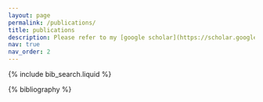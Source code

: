 ```yaml
---
layout: page
permalink: /publications/
title: publications
description: Please refer to my [google scholar](https://scholar.google.ca/citations?hl=en&pli=1&user=E04MaJcAAAAJ) for the update to date publications. #publications by categories in reversed chronological order. generated by jekyll-scholar.
nav: true
nav_order: 2
---
```


<!-- _pages/publications.md -->

<!-- Bibsearch Feature -->

{% include bib_search.liquid %}

<div class="publications">

{% bibliography %}

</div>